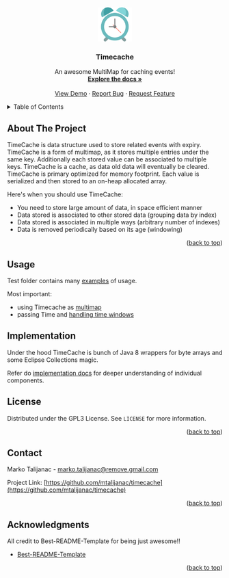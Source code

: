 <!-- Improved compatibility of back to top link: See: https://github.com/othneildrew/Best-README-Template/pull/73 -->
<a name="readme-top"></a>
<!--
*** Thanks for checking out the Best-README-Template. If you have a suggestion
*** that would make this better, please fork the repo and create a pull request
*** or simply open an issue with the tag "enhancement".
*** Don't forget to give the project a star!
*** Thanks again! Now go create something AMAZING! :D
-->


<!-- PROJECT LOGO -->
<br />
<div align="center">
  <a href="https://github.com/mtalijanac/timecache.git">
    <img src="images/logo.png" alt="Logo" width="80" height="80">
  </a>

  <h3 align="center">Timecache</h3>

  <p align="center">
    An awesome MultiMap for caching events!
    <br />
    <a href="https://github.com/mtalijanac/timecache"><strong>Explore the docs »</strong></a>
    <br />
    <br />
    <a href="https://github.com/mtalijanac/timecache/blob/main/src/test/java/mt/fireworks/timecache/examples/UseAsMutlimap.java">View Demo</a>
    ·
    <a href="https://github.com/mtalijanac/timecache/issues">Report Bug</a>
    ·
    <a href="https://github.com/mtalijanac/timecache/issues">Request Feature</a>
  </p>
</div>



<!-- TABLE OF CONTENTS -->
<details>
  <summary>Table of Contents</summary>
  <ol>
    <li>
      <a href="#about-the-project">About The Project</a>
    </li>
    <li><a href="#usage">Usage</a></li>
    <li><a href="#Implementation">Implementation</a></li>
    <li><a href="#license">License</a></li>
    <li><a href="#contact">Contact</a></li>
    <li><a href="#acknowledgments">Acknowledgments</a></li>
  </ol>
</details>



<!-- ABOUT THE PROJECT -->
## About The Project

TimeCache is data structure used to store related events with expiry.
TimeCache is a form of multimap, as it stores multiple entries under the same key.
Additionally each stored value can be associated to multiple keys.
TimeCache is a cache, as data old data will eventually be cleared.
TimeCache is primary optimized for memory footprint. Each value is
serialized and then stored to an on-heap allocated array.

Here's when you should use TimeCache:
* You need to store large amount of data, in space efficient manner
* Data stored is associated to other stored data (grouping data by index)
* Data stored is associated in multiple ways (arbitrary number of indexes)
* Data is removed periodically based on its age (windowing)

<p align="right">(<a href="#readme-top">back to top</a>)</p>




<!-- USAGE EXAMPLES -->
## Usage

Test folder contains many [examples](https://github.com/mtalijanac/timecache/blob/main/src/test/java/mt/fireworks/timecache/examples)
of usage.

Most important:
 - using Timecache as [multimap](https://github.com/mtalijanac/timecache/blob/main/src/test/java/mt/fireworks/timecache/examples/UseAsMultimap.java)
 - passing Time and [handling time windows](https://github.com/mtalijanac/timecache/blob/main/src/test/java/mt/fireworks/timecache/examples/WindowHandling.java)


<!-- IMPLEMENTATION -->
## Implementation

Under the hood TimeCache is bunch of Java 8 wrappers for byte arrays and
some Eclipse Collections magic.

Refer do [implementation docs](https://github.com/mtalijanac/timecache/blob/main/docs/Implementation.md)
for deeper understanding of individual components.

<!-- LICENSE -->
## License

Distributed under the GPL3 License. See `LICENSE` for more information.

<p align="right">(<a href="#readme-top">back to top</a>)</p>



<!-- CONTACT -->
## Contact

Marko Talijanac - marko.talijanac@remove.gmail.com

Project Link: [https://github.com/mtalijanac/timecache](https://github.com/mtalijanac/timecache)

<p align="right">(<a href="#readme-top">back to top</a>)</p>



<!-- ACKNOWLEDGMENTS -->
## Acknowledgments

All credit to Best-README-Template for being just awesome!!

* [Best-README-Template](https://github.com/othneildrew/Best-README-Template)

<p align="right">(<a href="#readme-top">back to top</a>)</p>



